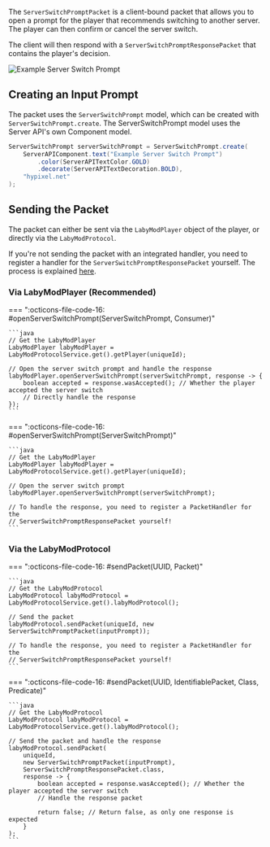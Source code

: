 The `ServerSwitchPromptPacket` is a client-bound packet that allows you to open a prompt for the player that
recommends switching to another server. The player can then confirm or cancel the server switch.

The client will then respond with a `ServerSwitchPromptResponsePacket` that contains the player's decision.

![Example Server Switch Prompt](../../../../assets/files/serverapi/server-switch-prompt.png)

## Creating an Input Prompt

The packet uses the `ServerSwitchPrompt` model, which can be created with `ServerSwitchPrompt.create`.
The ServerSwitchPrompt model uses the Server API's own Component model.

```java
ServerSwitchPrompt serverSwitchPrompt = ServerSwitchPrompt.create(
    ServerAPIComponent.text("Example Server Switch Prompt")
        .color(ServerAPITextColor.GOLD)
        .decorate(ServerAPITextDecoration.BOLD),
    "hypixel.net"
);
```

## Sending the Packet

The packet can either be sent via the `LabyModPlayer` object of the player, or directly via the `LabyModProtocol`.

If you're not sending the packet with an integrated handler, you need to register a handler for the `ServerSwitchPromptResponsePacket` yourself. The process is explained [here](../../protocols.md#registering-handlers).

### Via LabyModPlayer (Recommended)

=== ":octicons-file-code-16: #openServerSwitchPrompt(ServerSwitchPrompt, Consumer<ServerSwitchPromptResponsePacket>)"

    ```java
    // Get the LabyModPlayer
    LabyModPlayer labyModPlayer = LabyModProtocolService.get().getPlayer(uniqueId);

    // Open the server switch prompt and handle the response
    labyModPlayer.openServerSwitchPrompt(serverSwitchPrompt, response -> {
        boolean accepted = response.wasAccepted(); // Whether the player accepted the server switch
        // Directly handle the response
    });
    ```

=== ":octicons-file-code-16: #openServerSwitchPrompt(ServerSwitchPrompt)"

    ```java
    // Get the LabyModPlayer
    LabyModPlayer labyModPlayer = LabyModProtocolService.get().getPlayer(uniqueId);

    // Open the server switch prompt
    labyModPlayer.openServerSwitchPrompt(serverSwitchPrompt);

    // To handle the response, you need to register a PacketHandler for the 
    // ServerSwitchPromptResponsePacket yourself!
    ```

### Via the LabyModProtocol

=== ":octicons-file-code-16: #sendPacket(UUID, Packet)"

    ```java
    // Get the LabyModProtocol
    LabyModProtocol labyModProtocol = LabyModProtocolService.get().labyModProtocol();

    // Send the packet
    labyModProtocol.sendPacket(uniqueId, new ServerSwitchPromptPacket(inputPrompt));

    // To handle the response, you need to register a PacketHandler for the 
    // ServerSwitchPromptResponsePacket yourself!
    ```

=== ":octicons-file-code-16: #sendPacket(UUID, IdentifiablePacket, Class, Predicate)"

    ```java
    // Get the LabyModProtocol
    LabyModProtocol labyModProtocol = LabyModProtocolService.get().labyModProtocol();

    // Send the packet and handle the response
    labyModProtocol.sendPacket(
        uniqueId,
        new ServerSwitchPromptPacket(inputPrompt),
        ServerSwitchPromptResponsePacket.class,
        response -> {
            boolean accepted = response.wasAccepted(); // Whether the player accepted the server switch
            // Handle the response packet

            return false; // Return false, as only one response is expected
        }
    );
    ```